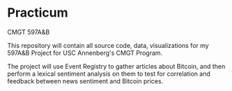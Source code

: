 # Practicum
CMGT 597A&B

This repository will contain all source code, data, visualizations for my 597A&B Project for USC Annenberg's CMGT Program.

The project will use Event Registry to gather articles about Bitcoin, and then perform a lexical sentiment analysis on them to test for correlation and feedback between news sentiment and Bitcoin prices.

